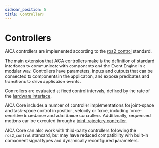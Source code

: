 ```yaml
---
sidebar_position: 5
title: Controllers
---
```


# Controllers

AICA controllers are implemented according to the [ros2_control](../../ros-concepts/controlling-robots) standard.

The main extension that AICA controllers make is the definition of standard interfaces to communicate
with components and the Event Engine in a modular way. Controllers have parameters, inputs and outputs that can be
connected to components in the application, and expose predicates and transitions to drive application events.

Controllers are evaluated at fixed control intervals, defined by the rate of
the [hardware interface](../hardware-interfaces).

AICA Core includes a number of controller implementations for joint-space and task-space control in position,
velocity or force, including force-sensitive impedance and admittance controllers. Additionally, sequenced motions can
be executed through a [joint trajectory controller](./jtc).

AICA Core can also work with third-party controllers following the `ros2_control` standard, but may have
reduced compatibility with built-in component signal types and dynamically reconfigured parameters.
